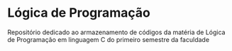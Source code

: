 # Lógica de Programação
Repositório dedicado ao armazenamento de códigos da matéria de Lógica de Programação em linguagem C do primeiro semestre da faculdade
